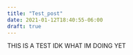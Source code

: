 ```yaml
---
title: "Test_post"
date: 2021-01-12T18:40:55-06:00
draft: true
---
```


THIS IS A TEST IDK WHAT IM DOING YET

